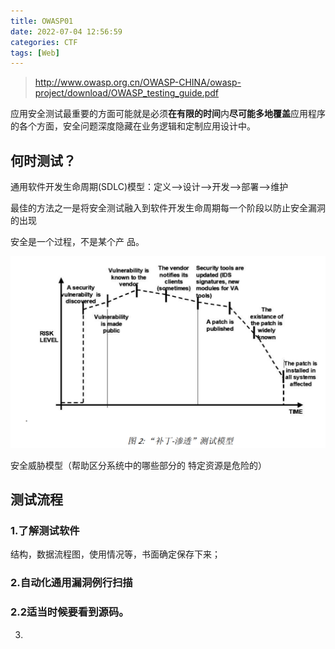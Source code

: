 ```yaml
---
title: OWASP01
date: 2022-07-04 12:56:59
categories: CTF
tags: [Web]
---
```


> http://www.owasp.org.cn/OWASP-CHINA/owasp-project/download/OWASP_testing_guide.pdf

应用安全测试最重要的方面可能就是必须**在有限的时间**内**尽可能多地覆盖**应用程序的各个方面，安全问题深度隐藏在业务逻辑和定制应用设计中。

## 何时测试？

通用软件开发生命周期(SDLC)模型：定义-->设计-->开发-->部署-->维护

最佳的方法之一是将安全测试融入到软件开发生命周期每一个阶段以防止安全漏洞的出现

安全是一个过程，不是某个产 品。

![1656913862123](OWASP01/1656913862123.png)

安全威胁模型（帮助区分系统中的哪些部分的 特定资源是危险的）

## 测试流程

### 1.了解测试软件

结构，数据流程图，使用情况等，书面确定保存下来；

### 2.自动化通用漏洞例行扫描

### 2.2适当时候要看到源码。

3.